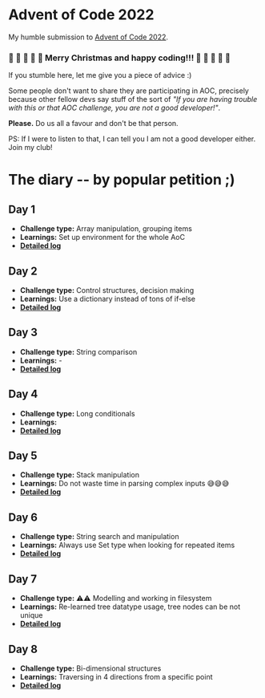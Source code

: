 # Advent of Code 2022

My humble submission to [Advent of Code 2022](https://adventofcode.com/2022).

### 🎄 🎅 🎄 🎅 🎄 **Merry Christmas and happy coding!!!** 🎄 🎅 🎄 🎅 🎄

If you stumble here, let me give you a piece of advice :)

Some people don't want to share they are participating in AOC, precisely because other fellow devs say stuff of the sort of _"If you are having trouble with this or that AOC challenge, you are not a good developer!"_.

**Please.** Do us all a favour and don't be that person.

PS: If I were to listen to that, I can tell you I am not a good developer either. Join my club!

# The diary -- by popular petition ;)

## Day 1

- **Challenge type:** Array manipulation, grouping items
- **Learnings:** Set up environment for the whole AoC
- [**Detailed log**](day01/README.md)

## Day 2

- **Challenge type:** Control structures, decision making
- **Learnings:** Use a dictionary instead of tons of if-else
- [**Detailed log**](day02/README.md)

## Day 3

- **Challenge type:** String comparison
- **Learnings:** -
- [**Detailed log**](day03/README.md)

## Day 4

- **Challenge type:** Long conditionals
- **Learnings:**
- [**Detailed log**](day04/README.md)

## Day 5

- **Challenge type:** Stack manipulation
- **Learnings:** Do not waste time in parsing complex inputs 😅😅😅
- [**Detailed log**](day05/README.md)

## Day 6

- **Challenge type:** String search and manipulation
- **Learnings:** Always use Set type when looking for repeated items
- [**Detailed log**](day06/README.md)

## Day 7

- **Challenge type:** ⚠️⚠️ Modelling and working in filesystem
- **Learnings:** Re-learned tree datatype usage, tree nodes can be not unique
- [**Detailed log**](day07/README.md)

## Day 8

- **Challenge type:** Bi-dimensional structures
- **Learnings:** Traversing in 4 directions from a specific point
- [**Detailed log**](day08/README.md)
